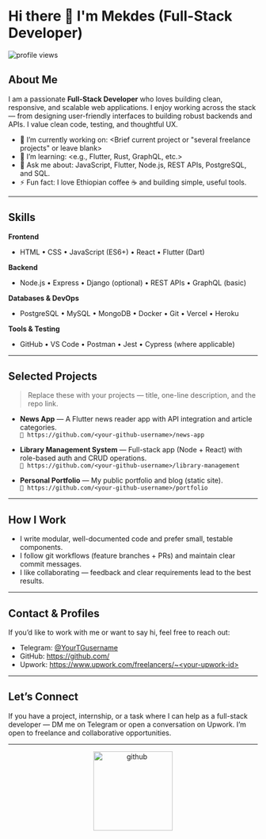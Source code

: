 # Hi there 👋 I'm Mekdes (Full-Stack Developer)

<p align="left">
  <img src="https://komarev.com/ghpvc/?username=<your-github-username>&color=blue" alt="profile views" />
</p>

## About Me
I am a passionate **Full-Stack Developer** who loves building clean, responsive, and scalable web applications. I enjoy working across the stack — from designing user-friendly interfaces to building robust backends and APIs. I value clean code, testing, and thoughtful UX.

- 🔭 I’m currently working on: <Brief current project or "several freelance projects" or leave blank>  
- 🌱 I’m learning: <e.g., Flutter, Rust, GraphQL, etc.>  
- 💬 Ask me about: JavaScript, Flutter, Node.js, REST APIs, PostgreSQL, and SQL.  
- ⚡ Fun fact: I love Ethiopian coffee ☕ and building simple, useful tools.

---

## Skills

**Frontend**
- HTML • CSS • JavaScript (ES6+) • React • Flutter (Dart)

**Backend**
- Node.js • Express • Django (optional) • REST APIs • GraphQL (basic)

**Databases & DevOps**
- PostgreSQL • MySQL • MongoDB • Docker • Git • Vercel • Heroku

**Tools & Testing**
- GitHub • VS Code • Postman • Jest • Cypress (where applicable)

---

## Selected Projects
> Replace these with your projects — title, one-line description, and the repo link.

- **News App** — A Flutter news reader app with API integration and article categories.  
  `🔗 https://github.com/<your-github-username>/news-app`

- **Library Management System** — Full-stack app (Node + React) with role-based auth and CRUD operations.  
  `🔗 https://github.com/<your-github-username>/library-management`

- **Personal Portfolio** — My public portfolio and blog (static site).  
  `🔗 https://github.com/<your-github-username>/portfolio`

---

## How I Work
- I write modular, well-documented code and prefer small, testable components.  
- I follow git workflows (feature branches + PRs) and maintain clear commit messages.  
- I like collaborating — feedback and clear requirements lead to the best results.

---

## Contact & Profiles
If you’d like to work with me or want to say hi, feel free to reach out:

- Telegram: [@YourTGusername](https://t.me/<your-tg-username>)  
- GitHub: https://github.com/<your-github-username>  
- Upwork: https://www.upwork.com/freelancers/~<your-upwork-id>

---

## Let’s Connect
If you have a project, internship, or a task where I can help as a full-stack developer — DM me on Telegram or open a conversation on Upwork. I’m open to freelance and collaborative opportunities.

---

<p align="center">
  <a href="https://github.com/<your-github-username>">
    <img width="160" alt="github" src="https://github.githubassets.com/images/modules/logos_page/GitHub-Mark.png" />
  </a>
</p>

